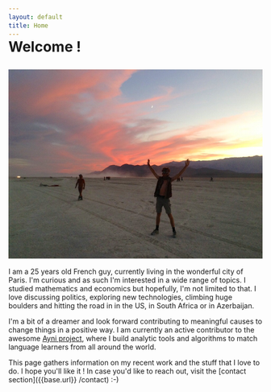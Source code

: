 ```yaml
---
layout: default
title: Home
---
```


<h1 style="margin-top:-0.5em;margin-bottom:1em;">Welcome !</h1>

![placeholder](/public/img/IMG_0636-1.jpg "Greetings from Black Rock City ;)")

I am a 25 years old French guy, currently living in the wonderful city of Paris. I'm curious and as such I'm interested in a wide range of topics. I studied mathematics and economics but hopefully, I'm not limited to that. I love discussing politics, exploring new technologies, climbing huge boulders and hitting the road in in the US, in South Africa or in Azerbaijan. 

I'm a bit of a dreamer and look forward contributing to meaningful causes to change things in a positive way. I am currently an active contributor to the awesome [Ayni project](https://ayni.in/), where I build analytic tools and algorithms to match language learners from all around the world. 

This page gathers information on my recent work and the stuff that I love to do. I hope you'll like it ! In case you'd like to reach out, visit the [contact section]({{base.url}} /contact) :-)